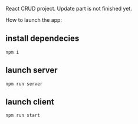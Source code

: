 React CRUD project. Update part is not finished yet. 

How to launch the app: 
## install dependecies
```
npm i
```

## launch server
```
npm run server
```

## launch client 
```
npm run start
```
